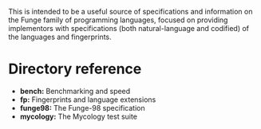 This is intended to be a useful source of specifications and
information on the Funge family of programming languages, focused on
providing implementors with specifications (both natural-language and
codified) of the languages and fingerprints.

Directory reference
===================

* **bench:** Benchmarking and speed
* **fp:** Fingerprints and language extensions
* **funge98:** The Funge-98 specification
* **mycology:** The Mycology test suite
